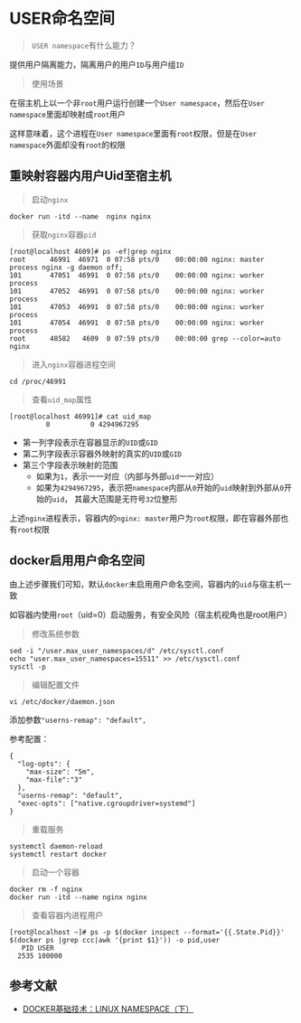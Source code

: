 # USER命名空间

> `USER namespace`有什么能力？

提供用户隔离能力，隔离用户的用户`ID`与用户组`ID`

> 使用场景

在宿主机上以一个非`root`用户运行创建一个`User namespace`，然后在`User namespace`里面却映射成`root`用户

这样意味着，这个进程在`User namespace`里面有`root`权限，但是在`User namespace`外面却没有`root`的权限

## 重映射容器内用户Uid至宿主机

> 启动`nginx`

    docker run -itd --name  nginx nginx
    
> 获取`nginx`容器`pid`

    [root@localhost 4609]# ps -ef|grep nginx
    root      46991  46971  0 07:58 pts/0    00:00:00 nginx: master process nginx -g daemon off;
    101       47051  46991  0 07:58 pts/0    00:00:00 nginx: worker process
    101       47052  46991  0 07:58 pts/0    00:00:00 nginx: worker process
    101       47053  46991  0 07:58 pts/0    00:00:00 nginx: worker process
    101       47054  46991  0 07:58 pts/0    00:00:00 nginx: worker process
    root      48582   4609  0 07:59 pts/0    00:00:00 grep --color=auto nginx

> 进入`nginx`容器进程空间

    cd /proc/46991

> 查看`uid_map`属性

    [root@localhost 46991]# cat uid_map
             0          0 4294967295
             
- 第一列字段表示在容器显示的`UID`或`GID`
- 第二列字段表示容器外映射的真实的`UID`或`GID`
- 第三个字段表示映射的范围
    - 如果为`1`，表示一一对应（内部与外部`uid`一一对应）
    - 如果为`4294967295`，表示把`namespace`内部从`0`开始的`uid`映射到外部从`0`开始的`uid`，
     其最大范围是无符号`32`位整形
             
上述`nginx`进程表示，容器内的`nginx: master`用户为`root`权限，即在容器外部也有`root`权限

## docker启用用户命名空间

由上述步骤我们可知，默认`docker`未启用用户命名空间，容器内的`uid`与宿主机一致

如容器内使用`root`（uid=0）启动服务，有安全风险（宿主机视角也是root用户）

> 修改系统参数

```shell script
sed -i "/user.max_user_namespaces/d" /etc/sysctl.conf
echo "user.max_user_namespaces=15511" >> /etc/sysctl.conf
sysctl -p
```

> 编辑配置文件

```shell script
vi /etc/docker/daemon.json
```

添加参数`"userns-remap": "default",`

参考配置：

    {
      "log-opts": {
        "max-size": "5m",
        "max-file":"3"
      },
      "userns-remap": "default",
      "exec-opts": ["native.cgroupdriver=systemd"]
    }

> 重载服务

```shell script
systemctl daemon-reload
systemctl restart docker
```

> 启动一个容器

```shell script
docker rm -f nginx
docker run -itd --name nginx nginx
```

> 查看容器内进程用户

```shell script
[root@localhost ~]# ps -p $(docker inspect --format='{{.State.Pid}}' $(docker ps |grep ccc|awk '{print $1}')) -o pid,user
   PID USER
  2535 100000
```

## 参考文献

- [DOCKER基础技术：LINUX NAMESPACE（下）](https://coolshell.cn/articles/17029.html)